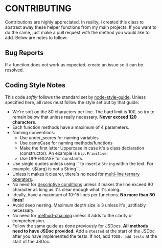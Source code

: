 # CONTRIBUTING

Contributions are highly appreciated. In reality, I created this class to abstract away these helper functions from my main projects. If you want to do the same, just make a pull request with the method you would like to add. Below are notes to follow:

## Bug Reports

If a function does not work as expected, create an issue so it can be resolved. 

## Coding Style Notes

This code *softly* follows the standard set by [node-style-guide](https://github.com/felixge/node-style-guide). Unless specified here, all rules must follow the style set out by that guide:
- We're soft on the 80 characters per line. The hard limit is 100, so try to remain below that unless really necessary. **Never exceed 120 characters.**
- Each function methods have a maximum of 4 parameters.
- Naming conventions:
    - Use under\_scores for naming variables
    - Use cameCase for naming methods/functions
    - Make the first letter Uppercase in case it's a class declaration (constructor). An example is `hlp.Primitive`.
    - Use UPPERCASE for constants.
- Use single quotes unless using \`\` to insert a `String` within the text. For example, `\`${arg} is not a String\``.
- Unless it makes it clearer, there's no need for [multi-line ternary operators](https://github.com/felixge/node-style-guide#use-multi-line-ternary-operator).
- No need for [descriptive conditions](https://github.com/felixge/node-style-guide#use-descriptive-conditions) unless it makes the line exceed 80 character as long as it's clear enough what it's doing.
- Ideally, have a maximum of 10-15 lines per functions. **No more than 30 lines!** 
- Avoid deep nesting. Maximum depth size is 3 unless it's justifiably necessary.
- No need for [method-chaining](https://github.com/felixge/node-style-guide#method-chaining) unless it adds to the clarity or comprehension. 
- Follow the same guide as done previously for JSDocs. **All methods need to have JSDoc provided**. Add a `@tested` at the start of the JSDoc after you have implemented the tests. If not, add  `TODO: add tests` at the start of the JSDoc.

